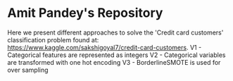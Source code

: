 # Amit Pandey's Repository
Here we present different approaches to solve the 'Credit card customers'
classification problem found at: https://www.kaggle.com/sakshigoyal7/credit-card-customers.
V1  - Categorical features are represented as integers 
V2 - Categorical variables are transformed with one hot encoding 
V3 - BorderlineSMOTE is used for over sampling 